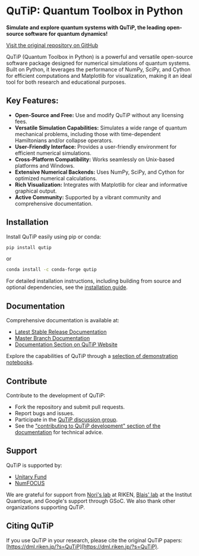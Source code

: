 # QuTiP: Quantum Toolbox in Python

**Simulate and explore quantum systems with QuTiP, the leading open-source software for quantum dynamics!**

[Visit the original repository on GitHub](https://github.com/qutip/qutip)

QuTiP (Quantum Toolbox in Python) is a powerful and versatile open-source software package designed for numerical simulations of quantum systems. Built on Python, it leverages the performance of NumPy, SciPy, and Cython for efficient computations and Matplotlib for visualization, making it an ideal tool for both research and educational purposes.

## Key Features:

*   **Open-Source and Free:**  Use and modify QuTiP without any licensing fees.
*   **Versatile Simulation Capabilities:** Simulates a wide range of quantum mechanical problems, including those with time-dependent Hamiltonians and/or collapse operators.
*   **User-Friendly Interface:** Provides a user-friendly environment for efficient numerical simulations.
*   **Cross-Platform Compatibility:** Works seamlessly on Unix-based platforms and Windows.
*   **Extensive Numerical Backends:** Uses NumPy, SciPy, and Cython for optimized numerical calculations.
*   **Rich Visualization:** Integrates with Matplotlib for clear and informative graphical output.
*   **Active Community:** Supported by a vibrant community and comprehensive documentation.

## Installation

Install QuTiP easily using pip or conda:

```bash
pip install qutip
```

or

```bash
conda install -c conda-forge qutip
```

For detailed installation instructions, including building from source and optional dependencies, see the [installation guide](https://qutip.readthedocs.io/en/stable/installation.html).

## Documentation

Comprehensive documentation is available at:

*   [Latest Stable Release Documentation](https://qutip.readthedocs.io/en/latest/)
*   [Master Branch Documentation](https://qutip.readthedocs.io/en/master/)
*   [Documentation Section on QuTiP Website](https://qutip.org/documentation.html)

Explore the capabilities of QuTiP through a [selection of demonstration notebooks](https://qutip.org/tutorials.html).

## Contribute

Contribute to the development of QuTiP:

*   Fork the repository and submit pull requests.
*   Report bugs and issues.
*   Participate in the [QuTiP discussion group](https://groups.google.com/g/qutip).
*   See the ["contributing to QuTiP development" section of the documentation](https://qutip.readthedocs.io/en/stable/development/contributing.html) for technical advice.

## Support

QuTiP is supported by:

*   [Unitary Fund](https://unitary.fund)
*   [NumFOCUS](https://numfocus.org)

We are grateful for support from [Nori's lab](https://dml.riken.jp/) at RIKEN, [Blais' lab](https://www.physique.usherbrooke.ca/blais/) at the Institut Quantique, and Google's support through GSoC.  We also thank other organizations supporting QuTiP.

## Citing QuTiP

If you use QuTiP in your research, please cite the original QuTiP papers: [https://dml.riken.jp/?s=QuTiP](https://dml.riken.jp/?s=QuTiP).